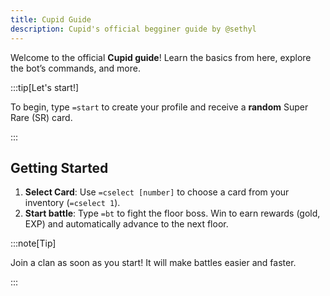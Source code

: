 ```yaml
---
title: Cupid Guide
description: Cupid's official begginer guide by @sethyl
---
```


Welcome to the official **Cupid guide**! Learn the basics from here, explore the bot’s commands, and more.

:::tip[Let's start!] 

To begin, type `=start` to create your profile and receive a **random** Super Rare (SR) card. 

:::

## Getting Started
1. **Select Card**: Use `=cselect [number]` to choose a card from your inventory (`=cselect 1`).
2. **Start battle**: Type `=bt` to fight the floor boss. Win to earn rewards (gold, EXP) and automatically advance to the next floor.

:::note[Tip]

Join a clan as soon as you start! It will make battles easier and faster.

:::